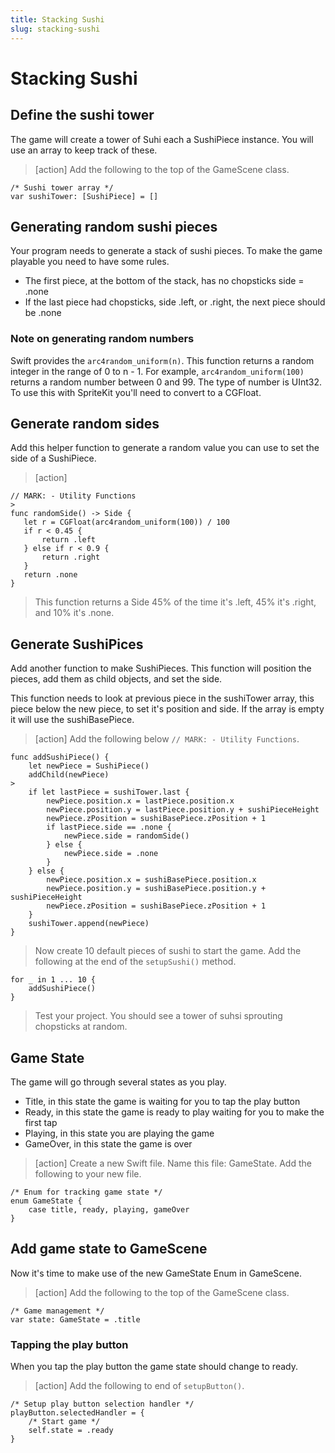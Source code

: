 ```yaml
---
title: Stacking Sushi
slug: stacking-sushi
---
```


# Stacking Sushi


## Define the sushi tower

The game will create a tower of Suhi each a SushiPiece instance. You will use an array to keep track of these. 

> [action]
> Add the following to the top of the GameScene class. 
> 
```
/* Sushi tower array */
var sushiTower: [SushiPiece] = []
```
> 

## Generating random sushi pieces

Your program needs to generate a stack of sushi pieces. To make the game playable you need to have some rules. 

- The first piece, at the bottom of the stack, has no chopsticks side = .none
- If the last piece had chopsticks, side .left, or .right, the next piece should be .none

### Note on generating random numbers

Swift provides the `arc4random_uniform(n)`. This function returns a random integer in the range of 0 to n - 1. For example,
`arc4random_uniform(100)` returns a random number between 0 and 99. The type of number is UInt32. To use this with 
SpriteKit you'll need to convert to a CGFloat. 

## Generate random sides

 Add this helper function to generate a random value you can use to set the side of a SushiPiece. 
 
 > [action]
 > 
 ```
 // MARK: - Utility Functions
>
func randomSide() -> Side {
    let r = CGFloat(arc4random_uniform(100)) / 100
    if r < 0.45 {
        return .left
    } else if r < 0.9 {
        return .right
    }
    return .none
}
```
>
> This function returns a Side 45% of the time it's .left, 45% it's .right, and 10% it's .none. 
>

## Generate SushiPices

Add another function to make SushiPieces. This function will position the pieces, add them as child objects, and set the 
side. 

This function needs to look at previous piece in the sushiTower array, this piece below the new piece, to set it's position 
and side. If the array is empty it will use the sushiBasePiece. 

> [action]
> Add the following below `// MARK: - Utility Functions`.
>
```
func addSushiPiece() {
    let newPiece = SushiPiece()
    addChild(newPiece)
>    
    if let lastPiece = sushiTower.last {
        newPiece.position.x = lastPiece.position.x
        newPiece.position.y = lastPiece.position.y + sushiPieceHeight
        newPiece.zPosition = sushiBasePiece.zPosition + 1
        if lastPiece.side == .none {
            newPiece.side = randomSide()
        } else {
            newPiece.side = .none
        }
    } else {
        newPiece.position.x = sushiBasePiece.position.x
        newPiece.position.y = sushiBasePiece.position.y + sushiPieceHeight
        newPiece.zPosition = sushiBasePiece.zPosition + 1
    }
    sushiTower.append(newPiece)
}
```
> 
> Now create 10 default pieces of sushi to start the game. Add the following at the end of the `setupSushi()` method.
>
```
for _ in 1 ... 10 {
    addSushiPiece()
}
```
> 
> Test your project. You should see a tower of suhsi sprouting chopsticks at random. 
> 

## Game State 

The game will go through several states as you play. 

- Title, in this state the game is waiting for you to tap the play button
- Ready, in this state the game is ready to play waiting for you to make the first tap
- Playing, in this state you are playing the game
- GameOver, in this state the game is over

> [action]
> Create a new Swift file. Name this file: GameState. Add the following to your new file. 
> 
```
/* Enum for tracking game state */
enum GameState {
    case title, ready, playing, gameOver
}
```
> 
> 

## Add game state to GameScene

Now it's time to make use of the new GameState Enum in GameScene. 

> [action]
> Add the following to the top of the GameScene class. 
>
```
/* Game management */
var state: GameState = .title
```
> 
> 

### Tapping the play button

When you tap the play button the game state should change to ready.

> [action]
> Add the following to end of `setupButton()`.
> 
```
/* Setup play button selection handler */
playButton.selectedHandler = {
    /* Start game */
    self.state = .ready
}
```
> 
> 










